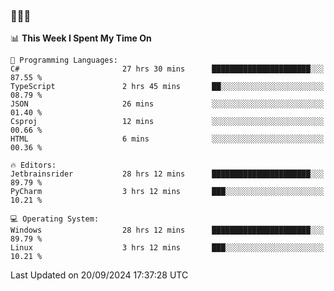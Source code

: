 ### 👋👋👋
<!--START_SECTION:waka-->
📊 **This Week I Spent My Time On** 

```text
💬 Programming Languages: 
C#                       27 hrs 30 mins      ██████████████████████░░░   87.55 % 
TypeScript               2 hrs 45 mins       ██░░░░░░░░░░░░░░░░░░░░░░░   08.79 % 
JSON                     26 mins             ░░░░░░░░░░░░░░░░░░░░░░░░░   01.40 % 
Csproj                   12 mins             ░░░░░░░░░░░░░░░░░░░░░░░░░   00.66 % 
HTML                     6 mins              ░░░░░░░░░░░░░░░░░░░░░░░░░   00.36 % 

🔥 Editors: 
Jetbrainsrider           28 hrs 12 mins      ██████████████████████░░░   89.79 % 
PyCharm                  3 hrs 12 mins       ███░░░░░░░░░░░░░░░░░░░░░░   10.21 % 

💻 Operating System: 
Windows                  28 hrs 12 mins      ██████████████████████░░░   89.79 % 
Linux                    3 hrs 12 mins       ███░░░░░░░░░░░░░░░░░░░░░░   10.21 % 
```


 Last Updated on 20/09/2024 17:37:28 UTC
<!--END_SECTION:waka-->
